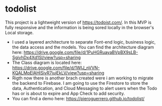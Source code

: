 # todolist

This project is a lightweight version of https://todoist.com/. In this MVP is fully responsive and the information is being sored locally in the browser's Local storage.
- I used a layered architecture to separate Font-end logic, business logic, the data access and the models. You can find the architecture diagram here: https://drive.google.com/file/d/1PuHGRuayaBVpBX9sLB-SgivhDx4Xd1Sl/view?usp=sharing
- The Class diagram is located here: https://drive.google.com/file/d/1WIJ_nVVN-KQALMpElAHlSivR7jujEkLV/view?usp=sharing
- Rigth now there is another brach created were i am working to migrate the backend to Firebase. I am going to use the Firestore to store the data, Authentication, and Cloud Messaging to alert users when the Todo has or is about to expire and App Check to add security.
- You can find a demo here: https://pieroguerrero.github.io/todolist/
